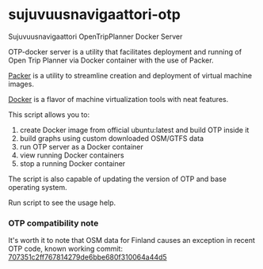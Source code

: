 sujuvuusnavigaattori-otp
========================

Sujuvuusnavigaattori OpenTripPlanner Docker Server

OTP-docker server is a utility that facilitates deployment and running
of Open Trip Planner via Docker container with the use of Packer.

[Packer](https://packer.io/) is a utility to streamline creation and deployment of virtual
machine images.

[Docker](http://docker.io/) is a flavor of machine virtualization tools with neat features.

This script allows you to:

1. create Docker image from official ubuntu:latest and build OTP inside it
2. build graphs using custom downloaded OSM/GTFS data
3. run OTP server as a Docker container
4. view running Docker containers
5. stop a running Docker container

The script is also capable of updating the version of OTP and base operating 
system.

Run script to see the usage help.

### OTP compatibility note

It's worth it to note that OSM data for Finland causes an exception in recent OTP code, known working commit: [707351c2ff767814279de6bbe680f310064a44d5](https://github.com/opentripplanner/OpenTripPlanner/commit/707351c2ff767814279de6bbe680f310064a44d5)